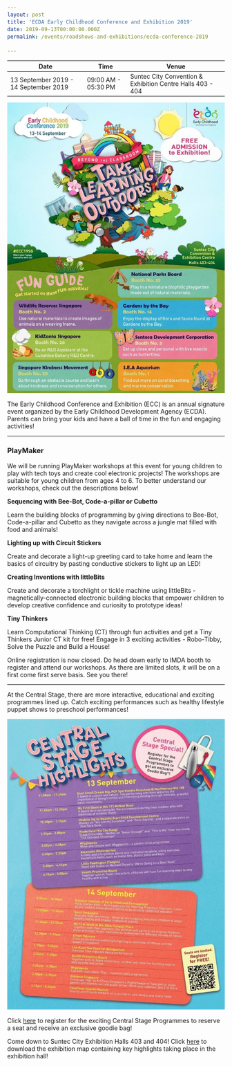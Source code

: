 ```yaml
---
layout: post
title: 'ECDA Early Childhood Conference and Exhibition 2019'
date: 2019-09-13T00:00:00.000Z
permalink: /events/roadshows-and-exhibitions/ecda-conference-2019

---
```



| Date | Time | Venue |
|--------|---|---|
| 13 September 2019 - 14 September 2019 | 09:00 AM - 05:30 PM | Suntec City Convention & Exhibition Centre Halls 403 - 404 |

![1](/images/events/workshops-and-exhibitions/ECC2019EDM1.jpg)

The Early Childhood Conference and Exhibition (ECC) is an annual signature event organized by the Early Childhood Development Agency (ECDA). Parents can bring your kids and have a ball of time in the fun and engaging activities! 

------------


### PlayMaker


We will be running PlayMaker workshops at this event for young children to play with tech toys and create cool electronic projects! The workshops are suitable for young children from ages 4 to 6. To better understand our workshops, check out the descriptions below! 


**Sequencing with Bee-Bot, Code-a-pillar or Cubetto**

Learn the building blocks of programming by giving directions to Bee-Bot, Code-a-pillar and Cubetto as they navigate across a jungle mat filled with food and animals!


**Lighting up with Circuit Stickers**

Create and decorate a light-up greeting card to take home and learn the basics of circuitry by pasting conductive stickers to light up an LED!


**Creating Inventions with littleBits**

Create and decorate a torchlight or tickle machine using littleBits - magnetically-connected electronic building blocks that empower children to develop creative confidence and curiosity to prototype ideas!

**Tiny Thinkers**

Learn Computational Thinking (CT) through fun activities and get a Tiny Thinkers Junior CT kit for free! Engage in 3 exciting activities - Robo-Tibby, Solve the Puzzle and Build a House! 

Online registration is now closed. Do head down early to IMDA booth to register and attend our workshops. As there are limited slots, it will be on a first come first serve basis. See you there!

------------


At the Central Stage, there are more interactive, educational and exciting programmes lined up. Catch exciting performances such as healthy lifestyle puppet shows to preschool performances!  

![2](/images/events/workshops-and-exhibitions/ECC2019EDM2.jpg)

Click <a href="https://www.eccexhibition2019.sg/registration/" target="_blank">here</a> to register for the exciting Central Stage Programmes to reserve a seat and receive an exclusive goodie bag! 

Come down to Suntec City Exhibition Halls 403 and 404! Click <a href="https://www.eccexhibition2019.sg/wp-content/uploads/2019/08/ECDA2019-Map.pdf" target="_blank">here</a> to download the exhibition map containing key highlights taking place in the exhibition hall!



